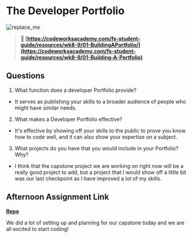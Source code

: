 # The Developer Portfolio

![replace_me](https://codeworks.blob.core.windows.net/public/assets/img/illustrations/placeholder.svg)

> **📖 [https://codeworksacademy.com/fs-student-guide/resources/wk8-9/01-BuildingAPortfolio/](https://codeworksacademy.com/fs-student-guide/resources/wk8-9/01-Building-A-Portfolio)**

## Questions

1. What function does a developer Portfolio provide?

- It serves as publishing your skills to a broader audience of people who might have similar needs.

2. What makes a Developer Portfolio effective?

- It's effective by showing off your skills to the public to prove you know how to code well, and it can also show your expertise on a subject.

3. What projects do you have that you would include in your Portfolio? Why?

- I think that the capstone project we are working on right now will be a really good project to add, but a project that I would show off a little bit was our last checkpoint as I have improved a lot of my skills.

## Afternoon Assignment Link

**[Repo](https://github.com/smithtaylord/page-turn-dot-book)**

We did a lot of setting up and planning for our capstone today and we are all excited to start coding!
